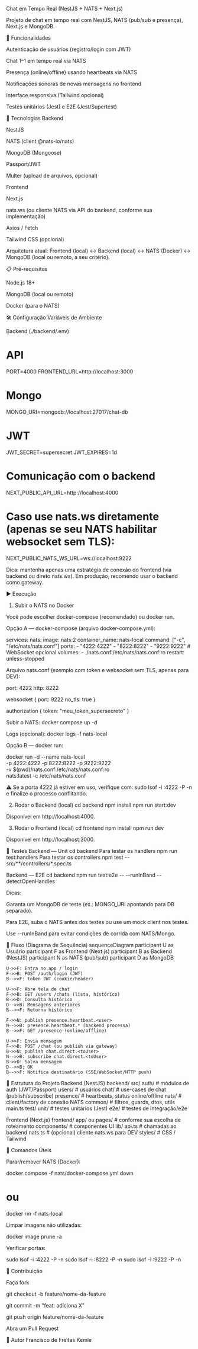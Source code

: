 Chat em Tempo Real (NestJS + NATS + Next.js)

Projeto de chat em tempo real com NestJS, NATS (pub/sub e presença), Next.js e MongoDB.

🚀 Funcionalidades

Autenticação de usuários (registro/login com JWT)

Chat 1–1 em tempo real via NATS

Presença (online/offline) usando heartbeats via NATS

Notificações sonoras de novas mensagens no frontend

Interface responsiva (Tailwind opcional)

Testes unitários (Jest) e E2E (Jest/Supertest)

🔧 Tecnologias
Backend

NestJS

NATS (client @nats-io/nats)

MongoDB (Mongoose)

Passport/JWT

Multer (upload de arquivos, opcional)

Frontend

Next.js

nats.ws (ou cliente NATS via API do backend, conforme sua implementação)

Axios / Fetch

Tailwind CSS (opcional)

Arquitetura atual: Frontend (local) ↔ Backend (local) ↔ NATS (Docker) ↔ MongoDB (local ou remoto, a seu critério).

📋 Pré-requisitos

Node.js 18+

MongoDB (local ou remoto)

Docker (para o NATS)

🛠️ Configuração
Variáveis de Ambiente

Backend (./backend/.env)

# API
PORT=4000
FRONTEND_URL=http://localhost:3000

# Mongo
MONGO_URI=mongodb://localhost:27017/chat-db

# JWT
JWT_SECRET=supersecret
JWT_EXPIRES=1d


# Comunicação com o backend
NEXT_PUBLIC_API_URL=http://localhost:4000

# Caso use nats.ws diretamente (apenas se seu NATS habilitar websocket sem TLS):
NEXT_PUBLIC_NATS_WS_URL=ws://localhost:9222


Dica: mantenha apenas uma estratégia de conexão do frontend (via backend ou direto nats.ws). Em produção, recomendo usar o backend como gateway.

▶️ Execução
1) Subir o NATS no Docker

Você pode escolher docker-compose (recomendado) ou docker run.

Opção A — docker-compose (arquivo docker-compose.yml):

services:
  nats:
    image: nats:2
    container_name: nats-local
    command: ["-c", "/etc/nats/nats.conf"]
    ports:
      - "4222:4222"
      - "8222:8222"
      - "9222:9222"   # WebSocket opcional
    volumes:
      - ./nats.conf:/etc/nats/nats.conf:ro
    restart: unless-stopped


Arquivo nats.conf (exemplo com token e websocket sem TLS, apenas para DEV):

port: 4222
http: 8222

websocket {
  port: 9222
  no_tls: true
}

authorization {
  token: "meu_token_supersecreto"
}


Subir o NATS:
docker compose up -d


Logs (opcional):
docker logs -f nats-local


Opção B — docker run:

docker run -d --name nats-local \
  -p 4222:4222 -p 8222:8222 -p 9222:9222 \
  -v $(pwd)/nats.conf:/etc/nats/nats.conf:ro \
  nats:latest -c /etc/nats/nats.conf


⚠️ Se a porta 4222 já estiver em uso, verifique com:
sudo lsof -i :4222 -P -n e finalize o processo conflitando.

2) Rodar o Backend (local)
cd backend
npm install
npm run start:dev


Disponível em http://localhost:4000.

3) Rodar o Frontend (local)
cd frontend
npm install
npm run dev


Disponível em http://localhost:3000.

🧪 Testes
Backend — Unit
cd backend
Para testar os handlers
npm run test:handlers
Para testar os controllers
npm test -- src/**/controllers/*.spec.ts

Backend — E2E
cd backend
npm run test:e2e -- --runInBand --detectOpenHandles


Dicas:

Garanta um MongoDB de teste (ex.: MONGO_URI apontando para DB separado).

Para E2E, suba o NATS antes dos testes ou use um mock client nos testes.

Use --runInBand para evitar condições de corrida com NATS/Mongo.

📝 Fluxo (Diagrama de Sequência)
sequenceDiagram
    participant U as Usuário
    participant F as Frontend (Next.js)
    participant B as Backend (NestJS)
    participant N as NATS (pub/sub)
    participant D as MongoDB

    U->>F: Entra no app / login
    F->>B: POST /auth/login (JWT)
    B-->>F: token JWT (cookie/header)

    U->>F: Abre tela de chat
    F->>B: GET /users /chats (lista, histórico)
    B->>D: Consulta histórico
    D-->>B: Mensagens anteriores
    B-->>F: Retorna histórico

    F->>N: publish presence.heartbeat.<user>
    N-->>B: presence.heartbeat.* (backend processa)
    B-->>F: GET /presence (online/offline)

    U->>F: Envia mensagem
    F->>B: POST /chat (ou publish via gateway)
    B->>N: publish chat.direct.<toUser>
    N-->>B: subscribe chat.direct.<toUser>
    B->>D: Salva mensagem
    D-->>B: OK
    B-->>F: Notifica destinatário (SSE/WebSocket/HTTP push)

📁 Estrutura do Projeto
Backend (NestJS)
backend/
  src/
    auth/          # módulos de auth (JWT/Passport)
    users/         # usuários
    chat/          # use-cases de chat (publish/subscribe)
    presence/      # heartbeats, status online/offline
    nats/          # client/factory de conexão NATS
    common/        # filtros, guards, dtos, utils
    main.ts
  test/
    unit/          # testes unitários (Jest)
    e2e/           # testes de integração/e2e

Frontend (Next.js)
frontend/
  app/ ou pages/   # conforme sua escolha de roteamento
  components/      # componentes UI
  lib/
    api.ts         # chamadas ao backend
    nats.ts        # (opcional) cliente nats.ws para DEV
  styles/          # CSS / Tailwind

🧰 Comandos Úteis

Parar/remover NATS (Docker):

docker compose -f nats/docker-compose.yml down
# ou
docker rm -f nats-local


Limpar imagens não utilizadas:

docker image prune -a


Verificar portas:

sudo lsof -i :4222 -P -n
sudo lsof -i :8222 -P -n
sudo lsof -i :9222 -P -n

👤 Contribuição

Faça fork

git checkout -b feature/nome-da-feature

git commit -m "feat: adiciona X"

git push origin feature/nome-da-feature

Abra um Pull Request

📄 Autor
Francisco de Freitas Kemle
